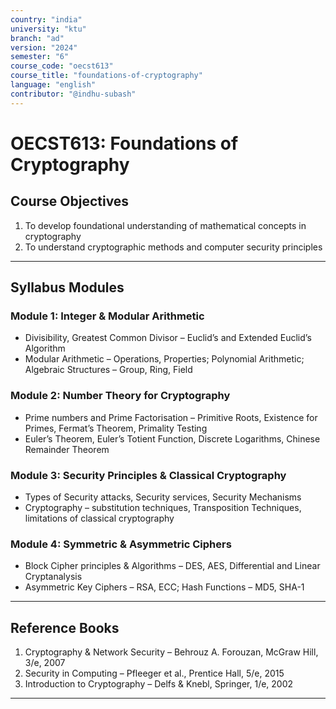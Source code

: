 ```yaml
---
country: "india"
university: "ktu"
branch: "ad"
version: "2024"
semester: "6"
course_code: "oecst613"
course_title: "foundations-of-cryptography"
language: "english"
contributor: "@indhu-subash"
---
```


# OECST613: Foundations of Cryptography  

## Course Objectives

1. To develop foundational understanding of mathematical concepts in cryptography  
2. To understand cryptographic methods and computer security principles  

---

## Syllabus Modules

### Module 1: Integer & Modular Arithmetic
- Divisibility, Greatest Common Divisor – Euclid’s and Extended Euclid’s Algorithm  
- Modular Arithmetic – Operations, Properties; Polynomial Arithmetic; Algebraic Structures – Group, Ring, Field  

### Module 2: Number Theory for Cryptography
- Prime numbers and Prime Factorisation – Primitive Roots, Existence for Primes, Fermat’s Theorem, Primality Testing  
- Euler’s Theorem, Euler’s Totient Function, Discrete Logarithms, Chinese Remainder Theorem  

### Module 3: Security Principles & Classical Cryptography
- Types of Security attacks, Security services, Security Mechanisms  
- Cryptography – substitution techniques, Transposition Techniques, limitations of classical cryptography  

### Module 4: Symmetric & Asymmetric Ciphers
- Block Cipher principles & Algorithms – DES, AES, Differential and Linear Cryptanalysis  
- Asymmetric Key Ciphers – RSA, ECC; Hash Functions – MD5, SHA-1  

---

## Reference Books

1. Cryptography & Network Security – Behrouz A. Forouzan, McGraw Hill, 3/e, 2007  
2. Security in Computing – Pfleeger et al., Prentice Hall, 5/e, 2015  
3. Introduction to Cryptography – Delfs & Knebl, Springer, 1/e, 2002  

---
